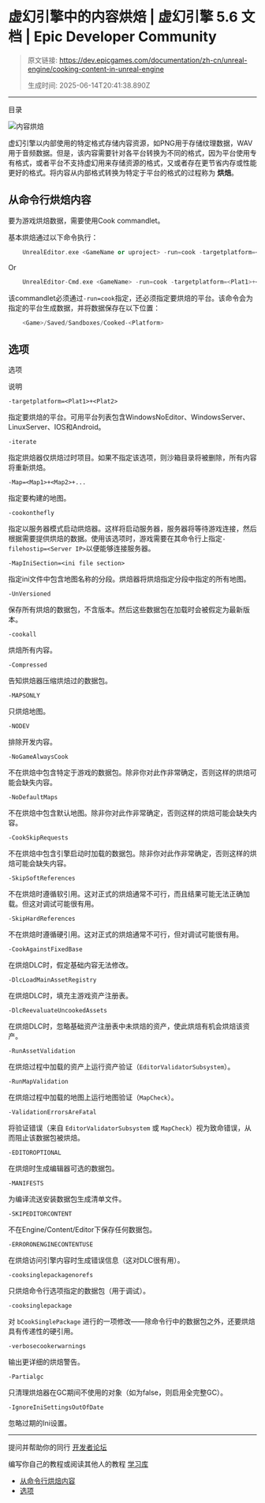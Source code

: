 # 虚幻引擎中的内容烘焙 | 虚幻引擎 5.6 文档 | Epic Developer Community

> 原文链接: https://dev.epicgames.com/documentation/zh-cn/unreal-engine/cooking-content-in-unreal-engine
> 
> 生成时间: 2025-06-14T20:41:38.890Z

---

目录

![内容烘焙](https://dev.epicgames.com/community/api/documentation/image/08ae85e7-2af6-4b50-8c14-8bdb21d87b97?resizing_type=fill&width=1920&height=335)

虚幻引擎以内部使用的特定格式存储内容资源，如PNG用于存储纹理数据，WAV用于音频数据。但是，该内容需要针对各平台转换为不同的格式，因为平台使用专有格式，或者平台不支持虚幻用来存储资源的格式，又或者存在更节省内存或性能更好的格式。将内容从内部格式转换为特定于平台的格式的过程称为 **烘焙**。

## 从命令行烘焙内容

要为游戏烘焙数据，需要使用Cook commandlet。

基本烘焙通过以下命令执行：

```cpp
	UnrealEditor.exe <GameName or uproject> -run=cook -targetplatform=<Plat1>+<Plat2> [-cookonthefly] [-map=<Map1>+<Map2>]
```

Or

```cpp
	UnrealEditor-Cmd.exe <GameName> -run=cook -targetplatform=<Plat1>+<Plat2> [-cookonthefly] [-map=<Map1>+<Map2>] 
```

该commandlet必须通过`-run=cook`指定，还必须指定要烘焙的平台。该命令会为指定的平台生成数据，并将数据保存在以下位置：

```cpp
	<Game>/Saved/Sandboxes/Cooked-<Platform>
```

## 选项

选项

说明

`-targetplatform=<Plat1>+<Plat2>`

指定要烘焙的平台。可用平台列表包含WindowsNoEditor、WindowsServer、LinuxServer、IOS和Android。

`-iterate`

指定烘焙器仅烘焙过时项目。如果不指定该选项，则沙箱目录将被删除，所有内容将重新烘焙。

`-Map=<Map1>+<Map2>+...`

指定要构建的地图。

`-cookonthefly`

指定以服务器模式启动烘焙器。这样将启动服务器，服务器将等待游戏连接，然后根据需要提供烘焙的数据。使用该选项时，游戏需要在其命令行上指定`-filehostip=<Server IP>`以便能够连接服务器。

`-MapIniSection=<ini file section>`

指定ini文件中包含地图名称的分段。烘焙器将烘焙指定分段中指定的所有地图。

`-UnVersioned`

保存所有烘焙的数据包，不含版本。然后这些数据包在加载时会被假定为最新版本。

`-cookall`

烘焙所有内容。

`-Compressed`

告知烘焙器压缩烘焙过的数据包。

`-MAPSONLY`

只烘焙地图。

`-NODEV`

排除开发内容。

`-NoGameAlwaysCook`

不在烘焙中包含特定于游戏的数据包。除非你对此作非常确定，否则这样的烘焙可能会缺失内容。

`-NoDefaultMaps`

不在烘焙中包含默认地图。除非你对此作非常确定，否则这样的烘焙可能会缺失内容。

`-CookSkipRequests`

不在烘焙中包含引擎启动时加载的数据包。除非你对此作非常确定，否则这样的烘焙可能会缺失内容。

`-SkipSoftReferences`

不在烘焙时遵循软引用。这对正式的烘焙通常不可行，而且结果可能无法正确加载。但这对调试可能很有用。

`-SkipHardReferences`

不在烘焙时遵循硬引用。这对正式的烘焙通常不可行，但对调试可能很有用。

`-CookAgainstFixedBase`

在烘焙DLC时，假定基础内容无法修改。

`-DlcLoadMainAssetRegistry`

在烘焙DLC时，填充主游戏资产注册表。

`-DlcReevaluateUncookedAssets`

在烘焙DLC时，忽略基础资产注册表中未烘焙的资产，使此烘焙有机会烘焙该资产。

`-RunAssetValidation`

在烘焙过程中加载的资产上运行资产验证（`EditorValidatorSubsystem`）。

`-RunMapValidation`

在烘焙过程中加载的地图上运行地图验证（`MapCheck`）。

`-ValidationErrorsAreFatal`

将验证错误（来自 `EditorValidatorSubsystem` 或 `MapCheck`）视为致命错误，从而阻止该数据包被烘焙。

`-EDITOROPTIONAL`

在烘焙时生成编辑器可选的数据包。

`-MANIFESTS`

为编译流送安装数据包生成清单文件。

`-SKIPEDITORCONTENT`

不在Engine/Content/Editor下保存任何数据包。

`-ERRORONENGINECONTENTUSE`

在烘焙访问引擎内容时生成错误信息（这对DLC很有用）。

`-cooksinglepackagenorefs`

只烘焙命令行选项指定的数据包（用于调试）。

`-cooksinglepackage`

对 `bCookSinglePackage` 进行的一项修改——除命令行中的数据包之外，还要烘焙具有传递性的硬引用。

`-verbosecookerwarnings`

输出更详细的烘焙警告。

`-Partialgc`

只清理烘焙器在GC期间不使用的对象（如为false，则启用全完整GC）。

`-IgnoreIniSettingsOutOfDate`

忽略过期的Ini设置。

* * *

提问并帮助你的同行 [开发者论坛](https://forums.unrealengine.com/categories?tag=unreal-engine)

编写你自己的教程或阅读其他人的教程 [学习库](https://dev.epicgames.com/community/unreal-engine/learning)

-   [从命令行烘焙内容](/documentation/zh-cn/unreal-engine/cooking-content-in-unreal-engine#%E4%BB%8E%E5%91%BD%E4%BB%A4%E8%A1%8C%E7%83%98%E7%84%99%E5%86%85%E5%AE%B9)
-   [选项](/documentation/zh-cn/unreal-engine/cooking-content-in-unreal-engine#%E9%80%89%E9%A1%B9)